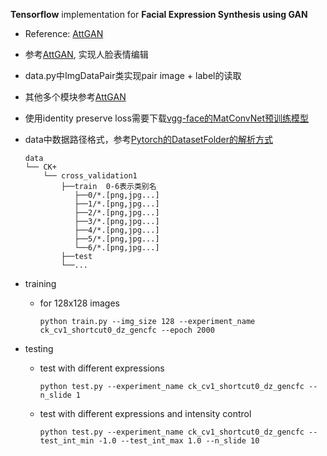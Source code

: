 **Tensorflow** implementation for **Facial Expression Synthesis using GAN**
- Reference: [AttGAN](https://github.com/LynnHo/AttGAN-Tensorflow)
- 参考[AttGAN](https://github.com/LynnHo/AttGAN-Tensorflow), 实现人脸表情编辑
- data.py中ImgDataPair类实现pair image + label的读取
- 其他多个模块参考[AttGAN](https://github.com/LynnHo/AttGAN-Tensorflow)
- 使用identity preserve loss需要下载[vgg-face的MatConvNet预训练模型](http://www.vlfeat.org/matconvnet/models/vgg-face.mat)
- data中数据路径格式，参考[Pytorch的DatasetFolder的解析方式](https://github.com/pytorch/vision/blob/master/torchvision/datasets/folder.py)

    ```
    data
    └── CK+
		└── cross_validation1
			├──train  0-6表示类别名
			   ├──0/*.[png,jpg...]
			   ├──1/*.[png,jpg...]
			   ├──2/*.[png,jpg...]
			   ├──3/*.[png,jpg...]
			   ├──4/*.[png,jpg...]
			   ├──5/*.[png,jpg...]
			   └──6/*.[png,jpg...]
			├──test
			└──...
    ```
	
- training

	- for 128x128 images

		```console
		python train.py --img_size 128 --experiment_name ck_cv1_shortcut0_dz_gencfc --epoch 2000
		
- testing

	- test with different expressions
	
		```console
		python test.py --experiment_name ck_cv1_shortcut0_dz_gencfc --n_slide 1
		
	- test with different expressions and intensity control
	
		```console
		python test.py --experiment_name ck_cv1_shortcut0_dz_gencfc --test_int_min -1.0 --test_int_max 1.0 --n_slide 10